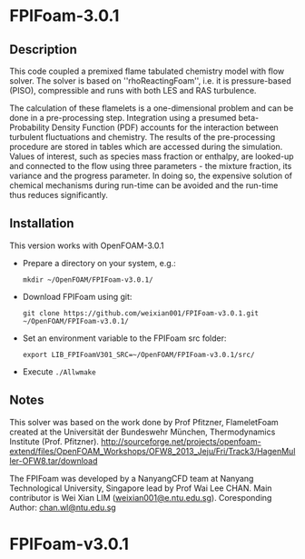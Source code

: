 FPIFoam-3.0.1
==================

## Description

This code coupled a premixed flame tabulated chemistry model with flow solver.
The solver is based on ''rhoReactingFoam'', i.e. it is pressure-based (PISO), compressible and runs with both LES and RAS turbulence.
 
The calculation of these flamelets is a one-dimensional problem and can be done in a pre-processing step.
Integration using a presumed beta-Probability Density Function (PDF) accounts for the interaction between turbulent fluctuations and chemistry.
The results of the pre-processing procedure are stored in tables which are accessed during the simulation.
Values of interest, such as species mass fraction or enthalpy, are looked-up and connected to the flow using three parameters - the mixture fraction, its variance and the progress parameter.
In doing so, the expensive solution of chemical mechanisms during run-time can be avoided and the run-time thus reduces significantly.

## Installation

This version works with OpenFOAM-3.0.1

* Prepare a directory on your system, e.g.:  

  `mkdir ~/OpenFOAM/FPIFoam-v3.0.1/`

* Download FPIFoam using git:

  `git clone https://github.com/weixian001/FPIFoam-v3.0.1.git ~/OpenFOAM/FPIFoam-v3.0.1/`

* Set an environment variable to the FPIFoam src folder:

  `export LIB_FPIFoamV301_SRC=~/OpenFOAM/FPIFoam-v3.0.1/src/`

* Execute `./Allwmake`

## Notes

This solver was based on the work done by Prof Pfitzner, FlameletFoam created at the Universität der Bundeswehr München, Thermodynamics Institute (Prof. Pfitzner). http://sourceforge.net/projects/openfoam-extend/files/OpenFOAM_Workshops/OFW8_2013_Jeju/Fri/Track3/HagenMuller-OFW8.tar/download

The FPIFoam was developed by a NanyangCFD team at Nanyang Technological University, Singapore lead by Prof Wai Lee CHAN. 
Main contributor is Wei Xian LIM (weixian001@e.ntu.edu.sg).
Coresponding Author: chan.wl@ntu.edu.sg

# FPIFoam-v3.0.1
